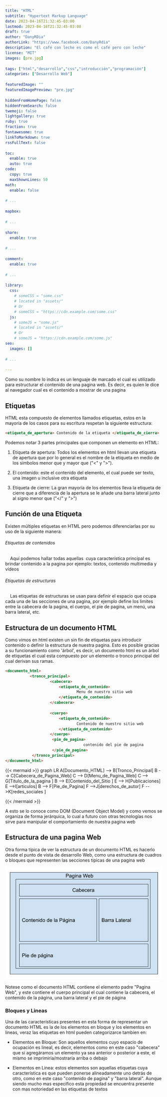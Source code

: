 ```yaml
---
title: "HTML"
subtitle: "Hypertext Markup Language"
date: 2023-04-16T21:32:45-03:00
lastmod: 2023-04-16T21:32:45-03:00
draft: true
author: "DanyRDia"
authorLink: "https://www.facebook.com/DanyRdia"
description: "El café con leche es como el café pero con leche"
license: "MIT"
images: [pre.jpg]

tags: ["html","desarrollo","css","introducción","programación"]
categories: ["Desarrollo Web"]

featuredImage: ""
featuredImagePreview: "pre.jpg"

hiddenFromHomePage: false
hiddenFromSearch: false
twemoji: false
lightgallery: true
ruby: true
fraction: true
fontawesome: true
linkToMarkdown: true
rssFullText: false

toc:
  enable: true
  auto: true
code:
  copy: true
  maxShownLines: 50
math:
  enable: false

# ...

mapbox:

# ...

share:
  enable: true

# ...

comment:
  enable: true

# ...

library:
  css:
    # someCSS = "some.css"
    # located in "assets/"
    # Or
    # someCSS = "https://cdn.example.com/some.css"
  js:
    # someJS = "some.js"
    # located in "assets/"
    # Or
    # someJS = "https://cdn.example.com/some.js"
seo:
  images: []

# ...

---
```


Como su nombre lo indica es un lenguaje de marcado el cual es utilizado para estructurar el contenido de una pagina web. Es decir, es quien le dice al navegador cual es el contenido a mostrar de una pagina

<!--more-->

## Etiquetas

HTML esta compuesto de elementos llamados etiquetas, estos en la mayoría de los casos para su escritura respetan la siguiente estructura:

```html
<etiqueta_de_apertura> Contenido de la etiqueta </etiqueta_de_cierra>
```

Podemos notar 3 partes principales que componen un elemento en HTML:

1. Etiqueta de apertura: Todos los elementos en html llevan una etiqueta de apertura que por lo general es el nombre de la etiqueta en medio de los símbolos menor que y mayor que ("<" y ">").

2. El contenido: este el contenido del elemento, el cual puede ser texto, una imagen u inclusive otra etiqueta 

3. Etiqueta de cierre: La gran mayoría de los elementos lleva la etiqueta de cierre que a diferencia de la apertura se le añade una barra lateral junto al signo menor que ("</" y ">")

## Función de una Etiqueta

Existen múltiples etiquetas en HTML pero podemos diferenciarlas por su uso de la siguiente manera:

###### Etiquetas de contenidos

    Aquí podemos hallar todas aquellas  cuya característica principal es brindar contenido a la pagina por ejemplo: textos, contenido multimedia y vídeos

###### Etiquetas de estructuras

    Las etiquetas de estructuras se usan para definir el espacio que ocupa cada una de las secciones de una pagina, por ejemplo define los limites entre la cabecera de la pagina, el cuerpo, el pie de pagina, un menú, una barra lateral, etc. 

## Estructura de un documento HTML

Como vimos en html existen un sin fin de etiquetas para introducir contenido o definir la estructura de nuestra pagina. Esto es posible gracias a su funcionamiento como 'árbol', es decir, un documento html es un árbol de etiquetas el cual esta compuesto por un elemento o tronco principal del cual derivan sus ramas.

```html
<documento_html>
           <tronco_principal>
                    <cabecera>
                        <etiqueta_de_contenido>
                                Menu de nuestro sitio web
                        </etiqueta_de_contenido>
                    </cabecera>

                    <cuerpo>
                        <etiqueta_de_contenido>
                                Contenido de nuestro sitio web
                        </etiqueta_de_contenido>
                    </cuerpo>
                     <pie_de_pagina>
                                   contenido del pie de pagina
                     </pie_de_pagina>
            </tronco_principal>
</documento_html>
```

{{< mermaid >}}
    graph LR
    A[Documento_HTML] --> B[Tronco_Principal]
    B --> C[Cabecera_de_Pagina_Web]
    C --> D[Menu_de_Pagina_Web]
    C --> G[Titulo_de_la_pagina ]
    B --> E[Contenido_del_Sitio ]
    E --> H[Publicaciones]
    E -->I[articulos]
    B --> F[Pie_de_Pagina]
    F -->J[derechos_de_autor]
    F -->K[redes_sociales ]

{{< /mermaid >}}

A esto se lo conoce como DOM (Document Object Model) y como vemos se organiza de forma jerárquica, lo cual a futuro con otras tecnologías nos sirve para manipular el comportamiento de nuestra pagina web 

## Estructura de una pagina Web

Otra forma típica de ver la estructura de un documento HTML es hacerlo desde el punto de vista de desarrollo Web, como una estructura de cuadros o bloques que representen las secciones tipicas de una pagina web

![DomHTML](./TreeMapHTML.png)

Notese como el documento HTML contiene el elemento padre "Pagina Web", y este contiene el cuerpo principal el cual contiene la cabecera, el contenido de la página, una barra lateral y el pie de página

### Bloques y Lineas

Una de las características presentes en esta forma de representar un documento HTML es la de los elementos en bloque y los elementos en lineas, veraz las etiquetas en html pueden categorizarce tambien en:

- Elementos en Bloque: Son aquellos elementos cuyo espacio de ocupación es lineal, es decir, elementos como en este caso "cabecera" que si agregáramos un elemento ya sea anterior o posterior a este, el mismo se imprimiría/mostraría arriba o debajo

- Elementos en Linea: estos elementos son aquellas etiquetas cuya característica es que pueden ponerse alineadamente uno detrás de otro, como en este caso "contenido de pagina" y "barra lateral". Aunque siendo mucho mas especifico esta propiedad se encuentra presente con mas notoriedad en las etiquetas de textos  